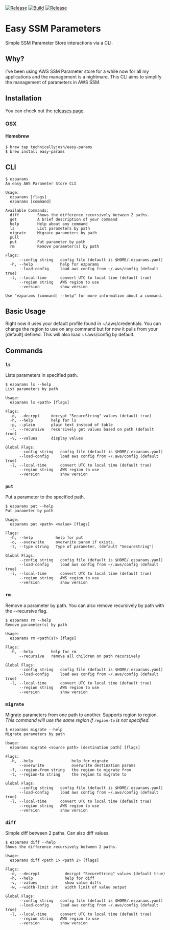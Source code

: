 [![Release](https://img.shields.io/github/release/technicallyjosh/easy-params.svg)](https://github.com/technicallyjosh/easy-params/releases/latest)
[![Build](https://github.com/technicallyjosh/easy-params/workflows/Build/badge.svg)](https://github.com/technicallyjosh/easy-params/actions?query=workflow%3ABuild)
[![Release](https://github.com/technicallyjosh/easy-params/workflows/Release/badge.svg)](https://github.com/technicallyjosh/easy-params/actions?query=workflow%3ARelease)

# Easy SSM Parameters

Simple SSM Parameter Store interactions via a CLI.

## Why?

I've been using AWS SSM Parameter store for a while now for all my applications
and the management is a nightmare. This CLI aims to simplify the management of
parameters in AWS SSM.

## Installation

You can check out the [releases page](https://github.com/technicallyjosh/easy-params/releases).

### OSX

#### Homebrew

```console
$ brew tap technicallyjosh/easy-params
$ brew install easy-params
```

## CLI

```console
$ ezparams
An easy AWS Parameter Store CLI

Usage:
  ezparams [flags]
  ezparams [command]

Available Commands:
  diff        Shows the difference recursively between 2 paths.
  get         A brief description of your command
  help        Help about any command
  ls          List parameters by path
  migrate     Migrate parameters by path
  pull
  put         Put parameter by path
  rm          Remove parameter(s) by path

Flags:
      --config string   config file (default is $HOME/.ezparams.yaml)
  -h, --help            help for ezparams
      --load-config     load aws config from ~/.aws/config (default true)
  -l, --local-time      convert UTC to local time (default true)
      --region string   AWS region to use
      --version         show version

Use "ezparams [command] --help" for more information about a command.
```

## Basic Usage

Right now it uses your default profile found in ~/.aws/credentials. You can change the region to use
on any command but for now it pulls from your [default] defined. This will also load ~/.aws/config
by default.

## Commands

### `ls`

Lists parameters in specified path.

```console
$ ezparams ls --help
List parameters by path

Usage:
  ezparams ls <path> [flags]

Flags:
  -d, --decrypt     decrypt "SecureString" values (default true)
  -h, --help        help for ls
  -p, --plain       plain text instead of table
  -r, --recursive   recursively get values based on path (default true)
  -v, --values      display values

Global Flags:
      --config string   config file (default is $HOME/.ezparams.yaml)
      --load-config     load aws config from ~/.aws/config (default true)
  -l, --local-time      convert UTC to local time (default true)
      --region string   AWS region to use
      --version         show version
```

### `put`

Put a parameter to the specified path.

```console
$ ezparams put --help
Put parameter by path

Usage:
  ezparams put <path> <value> [flags]

Flags:
  -h, --help          help for put
  -o, --overwrite     overwrite param if exists.
  -t, --type string   Type of parameter. (default "SecureString")

Global Flags:
      --config string   config file (default is $HOME/.ezparams.yaml)
      --load-config     load aws config from ~/.aws/config (default true)
  -l, --local-time      convert UTC to local time (default true)
      --region string   AWS region to use
      --version         show version
```

### `rm`

Remove a parameter by path. You can also remove recursively by path with the --recursive flag.

```console
$ ezparams rm --help
Remove parameter(s) by path

Usage:
  ezparams rm <path(s)> [flags]

Flags:
  -h, --help        help for rm
      --recursive   remove all children on path recursively

Global Flags:
      --config string   config file (default is $HOME/.ezparams.yaml)
      --load-config     load aws config from ~/.aws/config (default true)
  -l, --local-time      convert UTC to local time (default true)
      --region string   AWS region to use
      --version         show version
```

### `migrate`

Migrate parameters from one path to another. Supports region to region. _This command will use the
same region if `region-to` is not specified._

```console
$ ezparams migrate --help
Migrate parameters by path

Usage:
  ezparams migrate <source path> [destination path] [flags]

Flags:
  -h, --help                 help for migrate
      --overwrite            overwrite destination params
  -f, --region-from string   the region to migrate from
  -t, --region-to string     the region to migrate to

Global Flags:
      --config string   config file (default is $HOME/.ezparams.yaml)
      --load-config     load aws config from ~/.aws/config (default true)
  -l, --local-time      convert UTC to local time (default true)
      --region string   AWS region to use
      --version         show version
```

### `diff`

Simple diff between 2 paths. Can also diff values.

```console
$ ezparams diff --help
Shows the difference recursively between 2 paths.

Usage:
  ezparams diff <path 1> <path 2> [flags]

Flags:
  -d, --decrypt           decrypt "SecureString" values (default true)
  -h, --help              help for diff
  -v, --values            show value diffs
  -w, --width-limit int   width limit of value output

Global Flags:
      --config string   config file (default is $HOME/.ezparams.yaml)
      --load-config     load aws config from ~/.aws/config (default true)
  -l, --local-time      convert UTC to local time (default true)
      --region string   AWS region to use
      --version         show version
```
